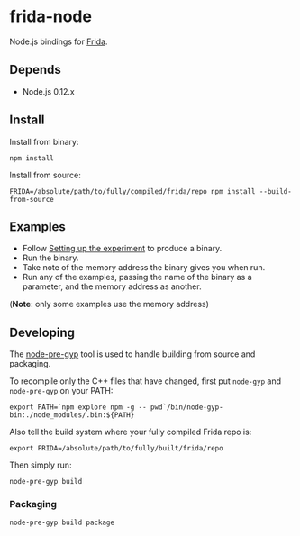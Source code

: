 # frida-node

Node.js bindings for [Frida](http://www.frida.re).

## Depends

- Node.js 0.12.x

## Install

Install from binary:

    npm install

Install from source:

    FRIDA=/absolute/path/to/fully/compiled/frida/repo npm install --build-from-source

## Examples

* Follow [Setting up the experiment](http://www.frida.re/docs/functions/) to produce a binary.
* Run the binary.
* Take note of the memory address the binary gives you when run.
* Run any of the examples, passing the name of the binary as a parameter, and the memory address as another.

(**Note**: only some examples use the memory address)

## Developing

The [node-pre-gyp](https://github.com/mapbox/node-pre-gyp#usage) tool is
used to handle building from source and packaging.

To recompile only the C++ files that have changed, first put `node-gyp`
and `node-pre-gyp` on your PATH:

    export PATH=`npm explore npm -g -- pwd`/bin/node-gyp-bin:./node_modules/.bin:${PATH}

Also tell the build system where your fully compiled Frida repo is:

    export FRIDA=/absolute/path/to/fully/built/frida/repo

Then simply run:

    node-pre-gyp build

### Packaging

    node-pre-gyp build package

